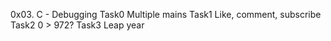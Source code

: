 0x03. C - Debugging
Task0 Multiple mains
Task1 Like, comment, subscribe 
Task2 0 > 972? 
Task3  Leap year 
 
